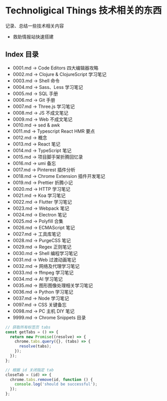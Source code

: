# Technoligical Things 技术相关的东西

记录、总结一些技术相关内容


* 救助情报站快速搭建



## Index 目录

* 0001.md -> Code Editors 四大编辑器攻略
* 0002.md -> Clojure & ClojureScript 学习笔记
* 0003.md -> Shell 命令
* 0004.md -> Sass、Less 学习笔记
* 0005.md -> SQL 手册
* 0006.md -> Git 手册
* 0007.md -> Three.js 学习笔记
* 0008.md -> JS 不成文笔记
* 0009.md -> Web 不成文笔记
* 0010.md -> sed & awk
* 0011.md -> Typescript React HMR 要点
* 0012.md -> 概念
* 0013.md -> React 笔记
* 0014.md -> TypeScript 笔记
* 0015.md -> 项目脚手架折腾回忆录
* 0016.md -> umi 备忘
* 0017.md -> Pinterest 插件分析
* 0018.md -> Chrome Extension 插件开发笔记
* 0019.md -> Prettier 折腾小记
* 0020.md -> HTTP 学习笔记
* 0021.md -> Koa 学习笔记
* 0022.md -> Flutter 学习笔记
* 0023.md -> Webpack 笔记
* 0024.md -> Electron 笔记
* 0025.md -> Polyfill 合集
* 0026.md -> ECMAScript 笔记
* 0027.md -> 工具库笔记
* 0028.md -> PurgeCSS 笔记
* 0029.md -> Regex 正则笔记
* 0030.md -> Shell 编程学习笔记
* 0031.md -> Web 过渡动画笔记
* 0032.md -> 网络及代理学习笔记
* 0033.md -> ffmpeg 学习笔记
* 0034.md -> AI 学习笔记
* 0035.md -> 图形图像处理相关学习笔记
* 0036.md -> Python 学习笔记
* 0037.md -> Node 学习笔记
* 0097.md -> CSS 关键备忘
* 0098.md -> PC 主机 DIY 笔记
* 9999.md -> Chrome Snippets 目录




```js
// 获取所有标签页 tabs
const getTabs = () => {
  return new Promise((resolve) => {
    chrome.tabs.query({}, (tabs) => {
      resolve(tabs);
    });
  });
};

// 根据 id 关闭指定 tab
closeTab = (id) => {
  chrome.tabs.remove(id, function () {
    console.log('should be successful');
  });
};
```
